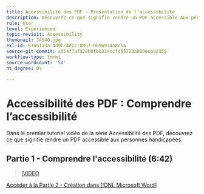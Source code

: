 ```yaml
---
title: Accessibilité des PDF - Présentation de l’accessibilité
description: Découvrez ce que signifie rendre un PDF accessible aux personnes handicapées
role: User
level: Experienced
topic-revisit: Accessibility
thumbnail: 34540.jpg
exl-id: 97661a3a-4d9b-4d2c-886f-0b96934a8c5a
source-git-commit: ad54f7afa78b0fbb31eccf455723a8890cb92355
workflow-type: tm+mt
source-wordcount: '54'
ht-degree: 0%

---
```


# Accessibilité des PDF : Comprendre l’accessibilité

Dans le premier tutoriel vidéo de la série Accessibilité des PDF, découvrez ce que signifie rendre un PDF accessible aux personnes handicapées.

## Partie 1 - Comprendre l&#39;accessibilité (6:42)

>[!VIDEO](https://video.tv.adobe.com/v/34540?quality=12&learn=on&hidetitle=true)

[Accéder à la Partie 2 - Création dans [!DNL Microsoft Word]](authoring-in-word.md)